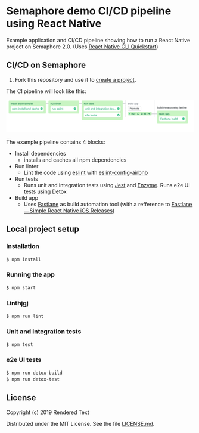 # Semaphore demo CI/CD pipeline using React Native

Example application and CI/CD pipeline showing how to run a React Native project
on Semaphore 2.0. (Uses [React Native CLI Quickstart](https://facebook.github.io/react-native/docs/getting-started.html))

## CI/CD on Semaphore

1. Fork this repository and use it to [create a
project](https://docs.semaphoreci.com/article/63-your-first-project).

The CI pipeline will look like this:

![CI pipeline on Semaphore](images/ci-pipeline.png)

The example pipeline contains 4 blocks:

 - Install dependencies
    -  installs and caches all npm dependencies
 - Run linter
    - Lint the code using [eslint](https://eslint.org/) with [eslint-config-airbnb](https://www.npmjs.com/package/eslint-config-airbnb)
 - Run tests
    - Runs unit and integration tests using [Jest](https://jestjs.io/) and [Enzyme](https://airbnb.io/enzyme/). Runs e2e UI tests using [Detox](https://github.com/wix/Detox)
 - Build app
    - Uses [Fastlane](https://fastlane.tools) as build automation tool (with a refference to [Fastlane — Simple React Native iOS Releases](https://shift.infinite.red/simple-react-native-ios-releases-4c28bb53a97b))

## Local project setup

### Installation

```bash
$ npm install
```

### Running the app

```bash
$ npm start
```

### Linthjgj

```bash
$ npm run lint
```

### Unit and integration tests

```bash
$ npm test
```

### e2e UI tests

```bash
$ npm run detox-build
$ npm run detox-test
```

## License

Copyright (c) 2019 Rendered Text

Distributed under the MIT License. See the file [LICENSE.md](./LICENSE.md).
